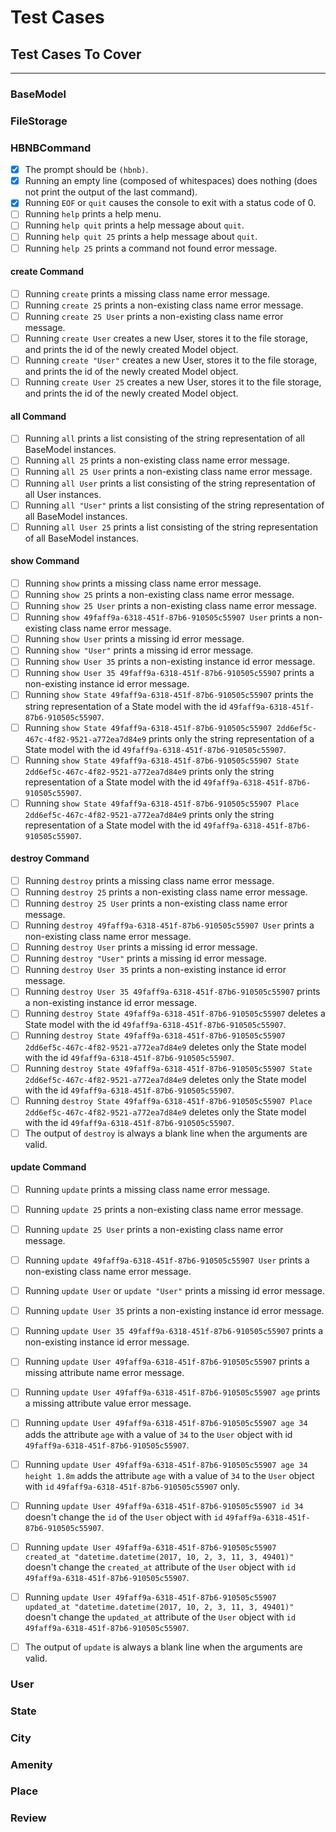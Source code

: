 # Test Cases

## Test Cases To Cover
----------------------

### BaseModel

### FileStorage


### HBNBCommand

+ [x] The prompt should be `(hbnb)`.
+ [x] Running an empty line (composed of whitespaces) does nothing (does not print the output of the last command).
+ [x] Running `EOF` or `quit` causes the console to exit with a status code of 0.
+ [ ] Running `help` prints a help menu.
+ [ ] Running `help quit` prints a help message about `quit`.
+ [ ] Running `help quit 25` prints a help message about `quit`.
+ [ ] Running `help 25` prints a command not found error message.

#### create Command

+ [ ] Running `create` prints a missing class name error message.
+ [ ] Running `create 25` prints a non-existing class name error message.
+ [ ] Running `create 25 User` prints a non-existing class name error message.
+ [ ] Running `create User` creates a new User, stores it to the file storage, and prints the id of the newly created Model object.
+ [ ] Running `create "User"` creates a new User, stores it to the file storage, and prints the id of the newly created Model object.
+ [ ] Running `create User 25` creates a new User, stores it to the file storage, and prints the id of the newly created Model object.

#### all Command

+ [ ] Running `all` prints a list consisting of the string representation of all BaseModel instances.
+ [ ] Running `all 25` prints a non-existing class name error message.
+ [ ] Running `all 25 User` prints a non-existing class name error message.
+ [ ] Running `all User` prints a list consisting of the string representation of all User instances.
+ [ ] Running `all "User"` prints a list consisting of the string representation of all BaseModel instances.
+ [ ] Running `all User 25` prints a list consisting of the string representation of all BaseModel instances.

#### show Command

+ [ ] Running `show` prints a missing class name error message.
+ [ ] Running `show 25` prints a non-existing class name error message.
+ [ ] Running `show 25 User` prints a non-existing class name error message.
+ [ ] Running `show 49faff9a-6318-451f-87b6-910505c55907 User` prints a non-existing class name error message.
+ [ ] Running `show User` prints a missing id error message.
+ [ ] Running `show "User"` prints a missing id error message.
+ [ ] Running `show User 35` prints a non-existing instance id error message.
+ [ ] Running `show User 35 49faff9a-6318-451f-87b6-910505c55907` prints a non-existing instance id error message.
+ [ ] Running `show State 49faff9a-6318-451f-87b6-910505c55907` prints the string representation of a State model with the id `49faff9a-6318-451f-87b6-910505c55907`.
+ [ ] Running `show State 49faff9a-6318-451f-87b6-910505c55907 2dd6ef5c-467c-4f82-9521-a772ea7d84e9` prints only the string representation of a State model with the id `49faff9a-6318-451f-87b6-910505c55907`.
+ [ ] Running `show State 49faff9a-6318-451f-87b6-910505c55907 State 2dd6ef5c-467c-4f82-9521-a772ea7d84e9` prints only the string representation of a State model with the id `49faff9a-6318-451f-87b6-910505c55907`.
+ [ ] Running `show State 49faff9a-6318-451f-87b6-910505c55907 Place 2dd6ef5c-467c-4f82-9521-a772ea7d84e9` prints only the string representation of a State model with the id `49faff9a-6318-451f-87b6-910505c55907`.

#### destroy Command

+ [ ] Running `destroy` prints a missing class name error message.
+ [ ] Running `destroy 25` prints a non-existing class name error message.
+ [ ] Running `destroy 25 User` prints a non-existing class name error message.
+ [ ] Running `destroy 49faff9a-6318-451f-87b6-910505c55907 User` prints a non-existing class name error message.
+ [ ] Running `destroy User` prints a missing id error message.
+ [ ] Running `destroy "User"` prints a missing id error message.
+ [ ] Running `destroy User 35` prints a non-existing instance id error message.
+ [ ] Running `destroy User 35 49faff9a-6318-451f-87b6-910505c55907` prints a non-existing instance id error message.
+ [ ] Running `destroy State 49faff9a-6318-451f-87b6-910505c55907` deletes a State model with the id `49faff9a-6318-451f-87b6-910505c55907`.
+ [ ] Running `destroy State 49faff9a-6318-451f-87b6-910505c55907 2dd6ef5c-467c-4f82-9521-a772ea7d84e9` deletes only the State model with the id `49faff9a-6318-451f-87b6-910505c55907`.
+ [ ] Running `destroy State 49faff9a-6318-451f-87b6-910505c55907 State 2dd6ef5c-467c-4f82-9521-a772ea7d84e9` deletes only the State model with the id `49faff9a-6318-451f-87b6-910505c55907`.
+ [ ] Running `destroy State 49faff9a-6318-451f-87b6-910505c55907 Place 2dd6ef5c-467c-4f82-9521-a772ea7d84e9` deletes only the State model with the id `49faff9a-6318-451f-87b6-910505c55907`.
+ [ ] The output of `destroy` is always a blank line when the arguments are valid.

#### update Command

+ [ ] Running `update` prints a missing class name error message.
+ [ ] Running `update 25` prints a non-existing class name error message.
+ [ ] Running `update 25 User` prints a non-existing class name error message.
+ [ ] Running `update 49faff9a-6318-451f-87b6-910505c55907 User` prints a non-existing class name error message.
+ [ ] Running `update User` or `update "User"` prints a missing id error message.
+ [ ] Running `update User 35` prints a non-existing instance id error message.
+ [ ] Running `update User 35 49faff9a-6318-451f-87b6-910505c55907` prints a non-existing instance id error message.
+ [ ] Running `update User 49faff9a-6318-451f-87b6-910505c55907` prints a missing attribute name error message.
+ [ ] Running `update User 49faff9a-6318-451f-87b6-910505c55907 age` prints a missing attribute value error message.
+ [ ] Running `update User 49faff9a-6318-451f-87b6-910505c55907 age 34` adds the attribute `age` with a value of `34` to the `User` object with id `49faff9a-6318-451f-87b6-910505c55907`.
+ [ ] Running `update User 49faff9a-6318-451f-87b6-910505c55907 age 34 height 1.8m` adds the attribute `age` with a value of `34` to the `User` object with `id` `49faff9a-6318-451f-87b6-910505c55907` only.
+ [ ] Running `update User 49faff9a-6318-451f-87b6-910505c55907 id 34` doesn't change the `id` of the `User` object with `id` `49faff9a-6318-451f-87b6-910505c55907`.
+ [ ] Running `update User 49faff9a-6318-451f-87b6-910505c55907 created_at "datetime.datetime(2017, 10, 2, 3, 11, 3, 49401)"` doesn't change the `created_at` attribute of the `User` object with `id` `49faff9a-6318-451f-87b6-910505c55907`.
+ [ ] Running `update User 49faff9a-6318-451f-87b6-910505c55907 updated_at "datetime.datetime(2017, 10, 2, 3, 11, 3, 49401)"` doesn't change the `updated_at` attribute of the `User` object with `id` `49faff9a-6318-451f-87b6-910505c55907`.
+ [ ] The output of `update` is always a blank line when the arguments are valid.



### User


### State


### City


### Amenity


### Place


### Review

